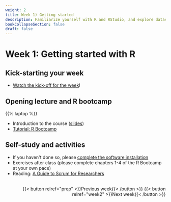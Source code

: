 ```yaml
---
weight: 2
title: Week 1) Getting started 
description: Familiarize yourself with R and RStudio, and explore datasets.
bookCollapseSection: false
draft: false
---
```


# Week 1: Getting started with R

<!--__Obtain business and data understanding, and explore data in R__-->

## Kick-starting your week
- [Watch the kick-off for the week](https://youtu.be/XM2dkYN-Fbc)!

## Opening lecture and R bootcamp

{{% laptop %}}

- Introduction to the course ([slides](slides.html))
- [Tutorial: R Bootcamp](docs/tutorials/r-bootcamp)

## Self-study and activities
- If you haven't done so, please [complete the software installation](../../../docs/tutorials/software-installation/)
- Exercises after class (please complete chapters 1-4 of the R Bootcamp at your own pace)
- Reading: [A Guide to Scrum for Researchers](https://tilburgsciencehub.com/learn/scrum)

<!--
- Readings
  - [Data Selection and Procurement](https://doi.org/10.1287/mksc.1110.0650) [^1]
-->

<!--
- [Data exploration with R and RMarkdown (Tutorial and Data Challenge 1)](docs/tutorials/data-exploration-in-r)
- [Data Selection and Procurement](https://doi.org/10.1287/mksc.1110.0650) [^1]
<!--- Demo clips on efficiency gains <!-- (2-minute clips); or podcasts-->


[^1]: Mela, C. F. (2011). Structural Workshop Paper—Data Selection and Procurement. *Marketing Science*, 30(6), 965-976. [https://doi.org/10.1287/mksc.1110.0650](https://doi.org/10.1287/mksc.1110.0650)

<!--
- [Activity to explore new data](activity.md)
- Q&A on Data Challenge #1

[^1]: Mela, C. F. (2011). Structural Workshop Paper—Data Selection and Procurement. *Marketing Science*, 30(6), 965-976. [https://doi.org/10.1287/mksc.1110.0650](https://doi.org/10.1287/mksc.1110.0650)

<!--

Meetup
- Introduction to the course *live*
  - Course objectives and practical arrangements
  - Workflow overview
  - Relevance of workflow management
-->
<!--  - Any remaining questions, please post them by DEADLINE on XXXX-->

<!--
- Reading: Web scraping workflow

- Self-study
  - Readings
    - Web scraping article Hannes/Johannes/Abhi/Andrew
    - Ethics in scraping and APIs

  - Video: Assessing research fit of web scraping and APIs [recorded]


- Self study
  - sdasd
    - data enrichment (e.g., ML APIs)
    - data collection and intelligence (e.g., search; chartmetric)
    - market research (e.g., pricewatch)

-->




<!-- Hybrid teams
-->

<!--(Module 1b: Legality and Terms of Use
paper? advice?))-->

<br>

<div style="text-align: right">
{{< button relref="prep" >}}Previous week{{< /button >}}
{{< button relref="week2" >}}Next week{{< /button >}}
</div>
